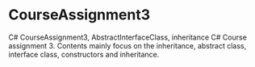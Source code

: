 # CourseAssignment3
C# CourseAssignment3, AbstractInterfaceClass, inheritance 
C# Course assignment 3. Contents mainly focus on the inheritance, abstract class, interface class, constructors and inheritance. 

